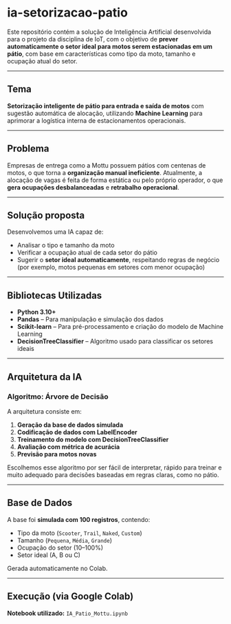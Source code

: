 # ia-setorizacao-patio

Este repositório contém a solução de Inteligência Artificial desenvolvida para o projeto da disciplina de IoT, com o objetivo de **prever automaticamente o setor ideal para motos serem estacionadas em um pátio**, com base em características como tipo da moto, tamanho e ocupação atual do setor.

---

##  Tema
**Setorização inteligente de pátio para entrada e saída de motos** com sugestão automática de alocação, utilizando **Machine Learning** para aprimorar a logística interna de estacionamentos operacionais.

---

##  Problema
Empresas de entrega como a Mottu possuem pátios com centenas de motos, o que torna a **organização manual ineficiente**. Atualmente, a alocação de vagas é feita de forma estática ou pelo próprio operador, o que **gera ocupações desbalanceadas** e **retrabalho operacional**.

---

##  Solução proposta
Desenvolvemos uma IA capaz de:
- Analisar o tipo e tamanho da moto
- Verificar a ocupação atual de cada setor do pátio
- Sugerir o **setor ideal automaticamente**, respeitando regras de negócio (por exemplo, motos pequenas em setores com menor ocupação)

---

##  Bibliotecas Utilizadas
- **Python 3.10+**
- **Pandas** – Para manipulação e simulação dos dados
- **Scikit-learn** – Para pré-processamento e criação do modelo de Machine Learning
- **DecisionTreeClassifier** – Algoritmo usado para classificar os setores ideais

---

##  Arquitetura da IA
### Algoritmo: **Árvore de Decisão**
A arquitetura consiste em:
1. **Geração da base de dados simulada**
2. **Codificação de dados com LabelEncoder**
3. **Treinamento do modelo com DecisionTreeClassifier**
4. **Avaliação com métrica de acurácia**
5. **Previsão para motos novas**

Escolhemos esse algoritmo por ser fácil de interpretar, rápido para treinar e muito adequado para decisões baseadas em regras claras, como no pátio.

---

##  Base de Dados
A base foi **simulada com 100 registros**, contendo:
- Tipo da moto (`Scooter`, `Trail`, `Naked`, `Custom`)
- Tamanho (`Pequena`, `Média`, `Grande`)
- Ocupação do setor (10–100%)
- Setor ideal (A, B ou C)

Gerada automaticamente no Colab.

---

##  Execução (via Google Colab)

 **Notebook utilizado:** `IA_Patio_Mottu.ipynb`


